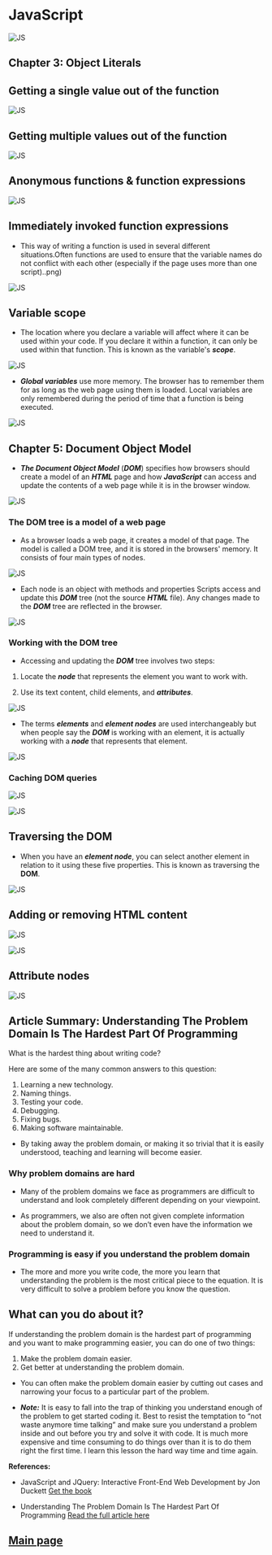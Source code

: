 
# JavaScript

![JS](Images201/js.png)

## Chapter 3: Object Literals

## Getting a single value out of the function

![JS](Images201/function1.png)

## Getting multiple values out of the function

![JS](Images201/function2.png)

## Anonymous functions & function expressions

![JS](Images201/function3.png)

## Immediately invoked function expressions

- This way of writing a function is used in several different situations.Often functions are used to ensure that the variable names do not conflict with each other (especially if the page uses more than one script)..png)

![JS](Images201/function4.png)

## Variable scope

- The location where you declare a variable will affect where it can be used within your code. If you declare it within a function, it can only be used within that function. This is known as the variable's ***scope***.

![JS](Images201/function5.png)

- ***Global variables*** use more memory. The browser has to remember them for as long as the web page using them is loaded. Local variables are only remembered during the period of time that a function is being executed.

![JS](Images201/function6.png)

## Chapter 5: Document Object Model

- ***The Document Object Model*** (***DOM***) specifies how browsers should create a model of an ***HTML*** page and how ***JavaScript*** can access and update the contents of a web page while it is in the browser window.

![JS](Images201/dom1.png)

### The DOM tree is a model of a web page

- As a browser loads a web page, it creates a model of that page. The model is called a DOM tree, and it is stored in the browsers' memory. It consists of four main types of nodes.

![JS](Images201/dom2.png)

- Each node is an object with methods and properties Scripts access and update this ***DOM*** tree (not the source ***HTML*** file). Any changes made to the ***DOM*** tree are reflected in the browser.

![JS](Images201/dom3.png)

### Working with the DOM tree

- Accessing and updating the ***DOM*** tree involves two steps:

1. Locate the ***node*** that represents the element you want to work with.

2. Use its text content, child elements, and ***attributes***.

![JS](Images201/dom4.png)

- The terms ***elements*** and ***element nodes*** are used interchangeably but when people say the ***DOM*** is working with an element, it is actually working with a ***node*** that represents that element.

![JS](Images201/dom5.png)

### Caching DOM queries

![JS](Images201/dom6.png)

![JS](Images201/dom7.png)

## Traversing the DOM

- When you have an ***element node***, you can select another element in relation to it using these five properties. This is known as traversing the **DOM**.

![JS](Images201/dom8.png)

## Adding or removing HTML content

![JS](Images201/dom9.png)

![JS](Images201/dom10.png)

## Attribute nodes

![JS](Images201/dom11.png)

## Article Summary: Understanding The Problem Domain Is The Hardest Part Of Programming

What is the hardest thing about writing code?

Here are some of the many common answers to this question:

1. Learning a new technology.
2. Naming things.
3. Testing your code.
4. Debugging.
5. Fixing bugs.
6. Making software maintainable.

- By taking away the problem domain, or making it so trivial that it is easily understood, teaching and learning will become easier.

### Why problem domains are hard

- Many of the problem domains we face as programmers are difficult to understand and look completely different depending on your viewpoint.

- As programmers, we also are often not given complete information about the problem domain, so we don’t even have the information we need to understand it.

### Programming is easy if you understand the problem domain

- The more and more you write code, the more you learn that understanding the problem is the most critical piece to the equation. It is very difficult to solve a problem before you know the question.

## What can you do about it?

If understanding the problem domain is the hardest part of programming and you want to make programming easier, you can do one of two things:

1. Make the problem domain easier.
2. Get better at understanding the problem domain.

- You can often make the problem domain easier by cutting out cases and narrowing your focus to a particular part of the problem.

- ***Note:*** It is easy to fall into the trap of thinking you understand enough of the problem to get started coding it.  Best to resist the temptation to “not waste anymore time talking” and make sure you understand a problem inside and out before you try and solve it with code.  It is much more expensive and time consuming to do things over than it is to do them right the first time.  I learn this lesson the hard way time and time again.

**References:**

- JavaScript and JQuery: Interactive Front-End Web Development
by Jon Duckett [Get the book](https://www.amazon.com/JavaScript-JQuery-Interactive-Front-End-Development/dp/1118531647)

- Understanding The Problem Domain Is The Hardest Part Of Programming [Read the full article here](https://simpleprogrammer.com/understanding-the-problem-domain-is-the-hardest-part-of-programming/)

## [Main page](https://amjadmesmar.github.io/reading-notes/)